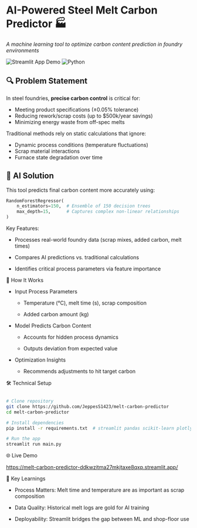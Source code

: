 # AI-Powered Steel Melt Carbon Predictor 🏭

*A machine learning tool to optimize carbon content prediction in foundry environments*

![Streamlit App Demo](https://img.shields.io/badge/Demo-Online-green?style=flat&logo=streamlit) 
![Python](https://img.shields.io/badge/Python-3.12%2B-blue?logo=python)

## 🔍 Problem Statement
In steel foundries, **precise carbon control** is critical for:
- Meeting product specifications (±0.05% tolerance)
- Reducing rework/scrap costs (up to $500k/year savings)
- Minimizing energy waste from off-spec melts

Traditional methods rely on static calculations that ignore:
- Dynamic process conditions (temperature fluctuations)
- Scrap material interactions
- Furnace state degradation over time

## 🤖 AI Solution
This tool predicts final carbon content more accurately using:
```python
RandomForestRegressor(
    n_estimators=150,  # Ensemble of 150 decision trees
    max_depth=15,      # Captures complex non-linear relationships
)
```

Key Features:

* Processes real-world foundry data (scrap mixes, added carbon, melt times)

* Compares AI predictions vs. traditional calculations

* Identifies critical process parameters via feature importance

🚀 How It Works

* Input Process Parameters

    * Temperature (°C), melt time (s), scrap composition

    * Added carbon amount (kg)

* Model Predicts Carbon Content

    * Accounts for hidden process dynamics

    * Outputs deviation from expected value

* Optimization Insights

    * Recommends adjustments to hit target carbon


🛠️ Technical Setup
```bash

# Clone repository
git clone https://github.com/JeppesS1423/melt-carbon-predictor
cd melt-carbon-predictor

# Install dependencies
pip install -r requirements.txt  # streamlit pandas scikit-learn plotly

# Run the app
streamlit run main.py
```

🌐 Live Demo

https://melt-carbon-predictor-ddkwzitma27mkjtaxe8qxp.streamlit.app/

🧠 Key Learnings

* Process Matters: Melt time and temperature are as important as scrap composition

* Data Quality: Historical melt logs are gold for AI training

* Deployability: Streamlit bridges the gap between ML and shop-floor use